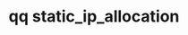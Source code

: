 ---
category: static
command: static_ip_allocation
keywords: qq, qq_cli, static_ip_allocation
optional_options:
- alternate: []
  help: Specify ip range list to try (e.g. '1.1.1.10-12,10.20.5.0/24'
  name: --try-ranges
  required: false
- alternate: []
  help: Specify netmask to apply when using --try-range option
  name: --try-netmask
  required: false
- alternate: []
  help: Specify floating ip range list to try (e.g. '1.1.1.10-12,10.20.5.0/24'
  name: --try-floating-ranges
  required: false
permalink: /qq-cli-command-guide/static/static_ip_allocation.html
positional_options: []
sidebar: qq_cli_command_reference_sidebar
summary: This section explains how to use the <code>qq static_ip_allocation</code>
  command.
synopsis: Get cluster-wide static IP allocation
title: qq static_ip_allocation
usage: "qq static_ip_allocation [-h] [--try-ranges TRY_RANGES] [--try-netmask TRY_NETMASK]\n\
  \    [--try-floating-ranges TRY_FLOATING_RANGES]"

---